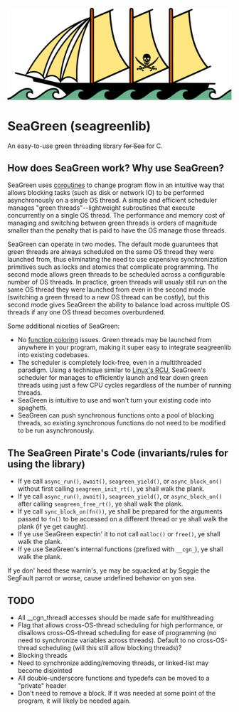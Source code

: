 ![SeaGreen Pirate Ship Icon](/seagreen-pirate-ship-icon.svg)

# SeaGreen (seagreenlib)

An easy-to-use green threading library ~~for Sea~~ for C.

## How does SeaGreen work? Why use SeaGreen?

SeaGreen uses [coroutines](https://en.wikipedia.org/wiki/Coroutine) to change program flow in an intuitive way that allows blocking tasks (such as disk or network IO) to be performed asynchronously on a single OS thread. A simple and efficient scheduler manages "green threads"--lightweight subroutines that execute concurrently on a single OS thread. The performance and memory cost of managing and switching between green threads is orders of magnitude smaller than the penalty that is paid to have the OS manage those threads.

SeaGreen can operate in two modes. The default mode guaruntees that green threads are always scheduled on the same OS thread they were launched from, thus eliminating the need to use expensive synchronization primitives such as locks and atomics that complicate programming. The second mode allows green threads to be scheduled across a configurable number of OS threads. In practice, green threads will usualy still run on the same OS thread they were launched from even in the second mode (switching a green thread to a new OS thread can be costly), but this second mode gives SeaGreen the ability to balance load across multiple OS threads if any one OS thread becomes overburdened.

Some additional niceties of SeaGreen:

* No [function coloring](https://journal.stuffwithstuff.com/2015/02/01/what-color-is-your-function/) issues. Green threads may be launched from anywhere in your program, making it super easy to integrate seagreenlib into existing codebases.
* The scheduler is completely lock-free, even in a multithreaded paradigm. Using a technique similar to [Linux's RCU](https://pdos.csail.mit.edu/6.828/2018/readings/rcu-decade-later.pdf), SeaGreen's scheduler for manages to efficiently launch and tear down green threads using just a few CPU cycles regardless of the number of running threads.
* SeaGreen is intuitive to use and won't turn your existing code into spaghetti.
* SeaGreen can push synchronous functions onto a pool of blocking threads, so existing synchronous functions do not need to be modified to be run asynchronously.

## The SeaGreen Pirate's Code (invariants/rules for using the library)

* If ye call `async_run()`, `await()`, `seagreen_yield()`, or `async_block_on()` without first calling `seagreen_init_rt()`, ye shall walk the plank.
* If ye call `async_run()`, `await()`, `seagreen_yield()`, or `async_block_on()` after calling `seagreen_free_rt()`, ye shall walk the plank.
* If ye call `sync_block_on(fn())`, ye shall be prepared for the arguments passed to `fn()` to be accessed on a different thread or ye shall walk the plank (if ye get caught).
* If ye use SeaGreen expectin' it to not call `malloc()` or `free()`, ye shall walk the plank.
* If ye use SeaGreen's internal functions (prefixed with `__cgn_`), ye shall walk the plank.

If ye don' heed these warnin's, ye may be squacked at by Seggie the SegFault parrot or worse, cause undefined behavior on yon sea.

## TODO

* All __cgn_threadl accesses should be made safe for multithreading
* Flag that allows cross-OS-thread scheduling for high performance, or disallows cross-OS-thread scheduling for ease of programming (no need to synchronize variables across threads). Default to no cross-OS-thread scheduling (will this still allow blocking threads)?
* Blocking threads
* Need to synchronize adding/removing threads, or linked-list may become disjointed
* All double-underscore functions and typedefs can be moved to a "private" header
* Don't need to remove a block. If it was needed at some point of the program, it will likely be needed again.
